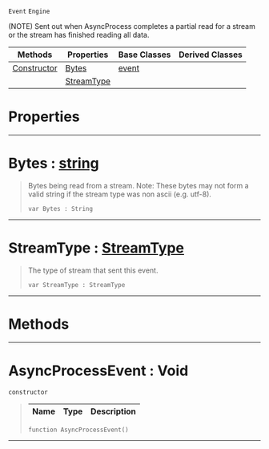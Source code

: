  `Event` `Engine`



(NOTE) Sent out when AsyncProcess completes a partial read for a stream or the stream has finished reading all data.

|Methods|Properties|Base Classes|Derived Classes|
|---|---|---|---|
|[ Constructor](https://plasmaengine.github.io/PlasmaDocs/Plasma1/C++/code_reference/class_reference/asyncprocessevent.md#asyncprocessevent-void)|[ Bytes](https://plasmaengine.github.io/PlasmaDocs/Plasma1/C++/code_reference/class_reference/asyncprocessevent.md#bytes-plasma-engine-docume)|[event](https://plasmaengine.github.io/PlasmaDocs/Plasma1/C++/code_reference/class_reference/event.md)| |
| |[ StreamType](https://plasmaengine.github.io/PlasmaDocs/Plasma1/C++/code_reference/class_reference/asyncprocessevent.md#streamtype-plasma-engine-d)| | |


 #  Properties


---  
 #  Bytes : [string](https://plasmaengine.github.io/PlasmaDocs/Plasma1/C++/code_reference/lightning_base_types/string.md)

> Bytes being read from a stream. Note: These bytes may not form a valid string if the stream type was non ascii (e.g. utf-8).
> ``` lang=cpp, name=Lightning
> var Bytes : String


---  
 #  StreamType : [StreamType](https://plasmaengine.github.io/PlasmaDocs/Plasma1/C++/code_reference/enum_reference.md#streamtype)

> The type of stream that sent this event.
> ``` lang=cpp, name=Lightning
> var StreamType : StreamType


---  
 #  Methods


---  
 #  AsyncProcessEvent : Void

 `constructor`

> 
> |Name|Type|Description|
> |---|---|---|
> ``` lang=cpp, name=Lightning
> function AsyncProcessEvent()
> ``` 


---  
 

 